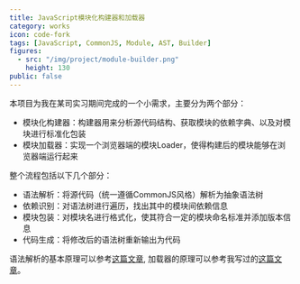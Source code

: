 ```yaml
---
title: JavaScript模块化构建器和加载器
category: works
icon: code-fork
tags: [JavaScript, CommonJS, Module, AST, Builder]
figures:
  - src: "/img/project/module-builder.png"
    height: 130
public: false
---
```


本项目为我在某司实习期间完成的一个小需求，主要分为两个部分：

- 模块化构建器：构建器用来分析源代码结构、获取模块的依赖字典、以及对模块进行标准化包装
- 模块加载器：实现一个浏览器端的模块Loader，使得构建后的模块能够在浏览器端运行起来


整个流程包括以下几个部分：
- 语法解析：将源代码（统一遵循CommonJS风格）解析为抽象语法树
- 依赖识别：对语法树进行遍历，找出其中的模块间依赖信息
- 模块包装：对模块名进行格式化，使其符合一定的模块命名标准并添加版本信息
- 代码生成：将修改后的语法树重新输出为代码

语法解析的基本原理可以参考[这篇文章](http://wwsun.github.io/posts/javascript-ast-tutorial.html),
加载器的原理可以参考我写过的[这篇文章](http://wwsun.github.io/posts/creating-javascript-modules-loader.html)。